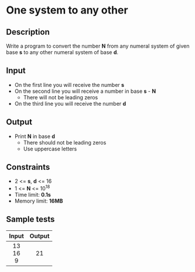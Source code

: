 # One system to any other

## Description
Write a program to convert the number **N** from any numeral system of given base **s** to any other numeral system of base **d**.

## Input
- On the first line you will receive the number **s**
- On the second line you will receive a number in base **s** - **N**
  - There will not be leading zeros
- On the third line you will receive the number **d**

## Output
- Print **N** in base **d**
  - There should not be leading zeros
  - Use uppercase letters

## Constraints
- 2 <= **s**, **d** <= 16
- 1 <= **N** <= 10<sup>18</sup>
- Time limit: **0.1s**
- Memory limit: **16MB**

## Sample tests

| Input | Output |
|:-----:|:------:|
| 13<br>16<br>9 | 21 |
